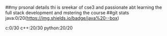 ##my prsonal details
thi is sreekar of cse3 and passionate abt learning the full stack development and mstering the course
##git stats 
java:0/20(https://img.shields.io/badge/java%20--box)

 c:0/30
 c++:20/30
python:20/20
